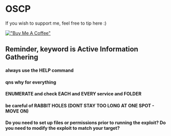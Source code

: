 # OSCP

If you wish to support me, feel free to tip here :)

[!["Buy Me A Coffee"](https://www.buymeacoffee.com/assets/img/custom_images/orange_img.png)](https://www.buymeacoffee.com/xfortisfye)

## Reminder, keyword is Active Information Gathering
#### always use the HELP command
#### qns why for everything
#### ENUMERATE and check EACH and EVERY service and FOLDER
#### be careful of RABBIT HOLES (DONT STAY TOO LONG AT ONE SPOT - MOVE ON)


#### Do you need to set up files or permissions prior to running the exploit? Do you need to modify the exploit to match your target?
